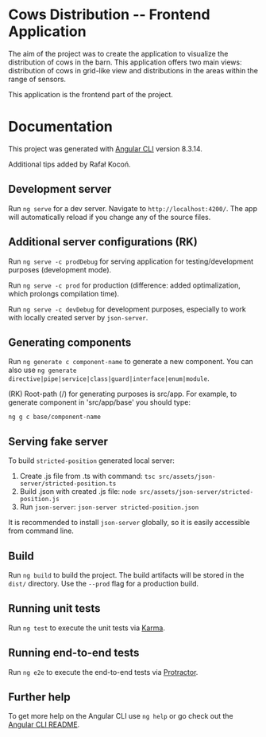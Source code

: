 # Cows Distribution -- Frontend Application

The aim of the project was to create the application to visualize the distribution of cows in the barn. This application offers two main views: distribution of cows in grid-like view and distributions in the areas within the range of sensors.

This application is the frontend part of the project.

# Documentation

This project was generated with [Angular CLI](https://github.com/angular/angular-cli) version 8.3.14.

Additional tips added by Rafał Kocoń.

## Development server

Run `ng serve` for a dev server. Navigate to `http://localhost:4200/`. The app will automatically reload if you change any of the source files.

## Additional server configurations (RK)

Run `ng serve -c prodDebug` for serving application for testing/development purposes (development mode).

Run `ng serve -c prod` for production (difference: added optimalization, which prolongs compilation time).

Run `ng serve -c devDebug` for development purposes, especially to work with locally created server by `json-server`.

## Generating components

Run `ng generate c component-name` to generate a new component. You can also use `ng generate directive|pipe|service|class|guard|interface|enum|module`.

(RK) Root-path (/) for generating purposes is src/app. For example, to generate component in 'src/app/base' you should type:

`ng g c base/component-name`

## Serving fake server

To build `stricted-position` generated local server:

1) Create .js file from .ts with command:
`tsc src/assets/json-server/stricted-position.ts`
2) Build .json with created .js file: `node src/assets/json-server/stricted-position.js`
3) Run `json-server`: `json-server stricted-position.json`

It is recommended to install  `json-server` globally, so it is easily accessible from command line.

## Build

Run `ng build` to build the project. The build artifacts will be stored in the `dist/` directory. Use the `--prod` flag for a production build.

## Running unit tests

Run `ng test` to execute the unit tests via [Karma](https://karma-runner.github.io).

## Running end-to-end tests

Run `ng e2e` to execute the end-to-end tests via [Protractor](http://www.protractortest.org/).

## Further help

To get more help on the Angular CLI use `ng help` or go check out the [Angular CLI README](https://github.com/angular/angular-cli/blob/master/README.md).
